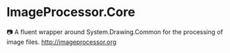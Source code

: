 # ImageProcessor.Core
📷 A fluent wrapper around System.Drawing.Common for the processing of image files. http://imageprocessor.org
